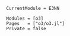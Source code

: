 ```@meta
CurrentModule = E3NN
```

```@autodocs
Modules = [o3]
Pages   = ["o3/o3.jl"]
Private = false
```

